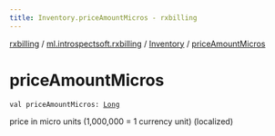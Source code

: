 ```yaml
---
title: Inventory.priceAmountMicros - rxbilling
---
```


[rxbilling](../../index.html) / [ml.introspectsoft.rxbilling](../index.html) / [Inventory](index.html) / [priceAmountMicros](./price-amount-micros.html)

# priceAmountMicros

`val priceAmountMicros: `[`Long`](https://kotlinlang.org/api/latest/jvm/stdlib/kotlin/-long/index.html)

price in micro units (1,000,000 = 1 currency unit) (localized)

